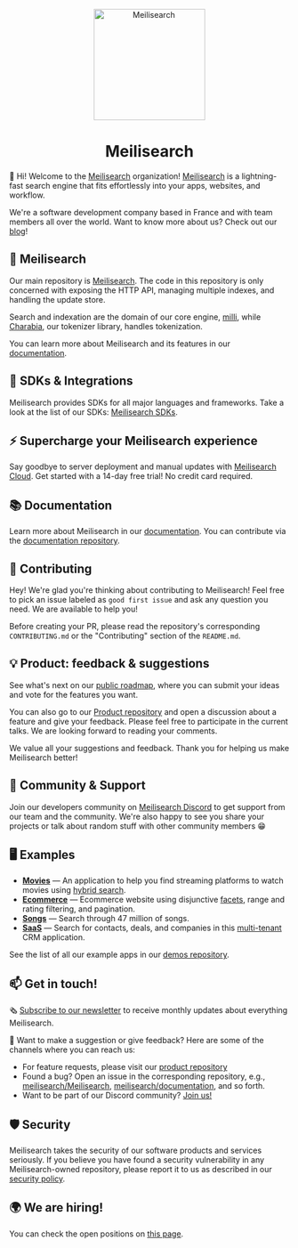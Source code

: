 <p align="center">
  <img src="https://github.com/meilisearch/meilisearch/blob/main/assets/logo.svg" alt="Meilisearch" width="200" height="200" />
</p>

<h1 align="center">Meilisearch</h1>

👋 Hi! Welcome to the [Meilisearch](https://meilisearch.com?utm_campaign=oss&utm_source=github&utm_medium=organization) organization! [Meilisearch](https://github.com/meilisearch/meilisearch) is a lightning-fast search engine that fits effortlessly into your apps, websites, and workflow. 

We're a software development company based in France and with team members all over the world. Want to know more about us? Check out our [blog](https://blog.meilisearch.com/?utm_campaign=oss&utm_source=github&utm_medium=organization)!

## 🔎 Meilisearch

Our main repository is [Meilisearch](https://github.com/meilisearch/meilisearch). The code in this repository is only concerned with  exposing the HTTP API, managing multiple indexes, and handling the update store.

Search and indexation are the domain of our core engine, [milli](https://github.com/meilisearch/meilisearch/tree/main/milli), while [Charabia](https://github.com/meilisearch/charabia), our tokenizer library, handles tokenization.

You can learn more about Meilisearch and its features in our [documentation](https://www.meilisearch.com/docs?utm_campaign=oss&utm_source=github&utm_medium=organization). 

## 🔌 SDKs & Integrations 

Meilisearch provides SDKs for all major languages and frameworks. Take a look at the list of our SDKs: [Meilisearch SDKs](https://meilisearch.com/docs/learn/what_is_meilisearch/sdks?utm_campaign=oss&utm_source=github&utm_medium=organization).

## ⚡ Supercharge your Meilisearch experience

Say goodbye to server deployment and manual updates with [Meilisearch Cloud](https://www.meilisearch.com/cloud?utm_campaign=oss&utm_source=github&utm_medium=organization). Get started with a 14-day free trial! No credit card required.

## 📚 Documentation 

Learn more about Meilisearch in our [documentation](https://www.meilisearch.com/docs?utm_campaign=oss&utm_source=github&utm_medium=organization). You can contribute via the [documentation repository](https://github.com/meilisearch/documentation).

## 🤝 Contributing 

Hey! We're glad you're thinking about contributing to Meilisearch! Feel free to pick an issue labeled as `good first issue` and  ask any question you need. We are available to help you!

Before creating your PR, please read the repository's corresponding `CONTRIBUTING.md` or the "Contributing" section of the `README.md`.

## 💡 Product: feedback & suggestions 

See what's next on our [public roadmap](https://roadmap.meilisearch.com/?utm_campaign=oss&utm_source=github&utm_medium=organization), where you can submit your ideas and vote for the features you want. 

You can also go to our [Product repository](https://github.com/meilisearch/product) and open a discussion about a feature and give your feedback. Please feel free to participate in the current talks. We are looking forward to reading your comments.

We value all your suggestions and feedback. Thank you for helping us make Meilisearch better!


## 🥰 Community & Support

Join our developers community on [Meilisearch Discord](https://discord.gg/meilisearch) to get support from our team and the community. We're also happy to see you share your projects or talk about random stuff with other community members 😁

## 🖥 Examples

- [**Movies**](https://where2watch.meilisearch.com/?utm_campaign=oss&utm_source=github&utm_medium=organization) — An application to help you find streaming platforms to watch movies using [hybrid search](https://www.meilisearch.com/solutions/hybrid-search?utm_campaign=oss&utm_source=github&utm_medium=organization).
- [**Ecommerce**](https://ecommerce.meilisearch.com/?utm_campaign=oss&utm_source=github&utm_medium=organization) — Ecommerce website using disjunctive [facets](https://www.meilisearch.com/docs/learn/fine_tuning_results/faceted_search?utm_campaign=oss&utm_source=github&utm_medium=organization), range and rating filtering, and pagination.
- [**Songs**](https://music.meilisearch.com/?utm_campaign=oss&utm_source=github&utm_medium=organization) — Search through 47 million of songs.
- [**SaaS**](https://saas.meilisearch.com/?utm_campaign=oss&utm_source=github&utm_medium=organization) — Search for contacts, deals, and companies in this [multi-tenant](https://www.meilisearch.com/docs/learn/security/multitenancy_tenant_tokens?utm_campaign=oss&utm_source=github&utm_medium=organization) CRM application.

See the list of all our example apps in our [demos repository](https://github.com/meilisearch/demos).

## 📫 Get in touch!

🗞 [Subscribe to our newsletter](https://meilisearch.us2.list-manage.com/subscribe?u=27870f7b71c908a8b359599fb&id=79582d828e) to receive monthly updates about everything Meilisearch.

💌 Want to make a suggestion or give feedback? Here are some of the channels where you can reach us:

- For feature requests, please visit our [product repository](https://github.com/meilisearch/product/discussions)
- Found a bug? Open an issue in the corresponding repository, e.g., [meilisearch/Meilisearch](https://github.com/meilisearch/Meilisearch/issues), [meilisearch/documentation](https://github.com/meilisearch/documentation/issues), and so forth.
- Want to be part of our Discord community? [Join us!](https://discord.gg/meilisearch)


## 🛡️ Security

Meilisearch takes the security of our software products and services seriously. If you believe you have found a security vulnerability in any Meilisearch-owned repository, please report it to us as described in our [security policy](https://github.com/meilisearch/.github/security/policy).

## 🌍 We are hiring!

You can check the open positions on [this page](https://jobs.lever.co/meili).
